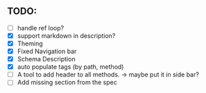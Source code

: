 ## TODO:
- [ ] handle ref loop?
- [X] support markdown in description?
- [X] Theming
- [X] Fixed Navigation bar
- [X] Schema Description
- [X] auto populate tags (by path, method)
- [ ] A tool to add header to all methods. -> maybe put it in side bar?
- [ ] Add missing section from the spec
